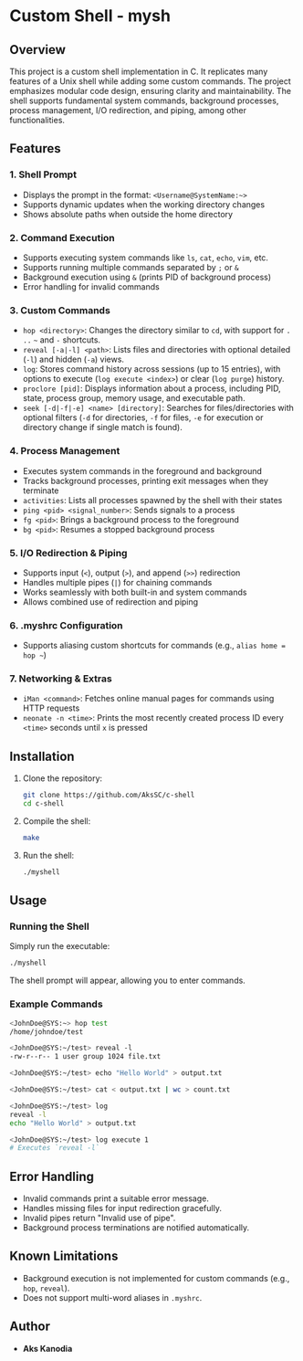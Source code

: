 # Custom Shell - mysh

## Overview
This project is a custom shell implementation in C. It replicates many features of a Unix shell while adding some custom commands. The project emphasizes modular code design, ensuring clarity and maintainability. The shell supports fundamental system commands, background processes, process management, I/O redirection, and piping, among other functionalities.

## Features
### 1. **Shell Prompt**
- Displays the prompt in the format: `<Username@SystemName:~>`
- Supports dynamic updates when the working directory changes
- Shows absolute paths when outside the home directory

### 2. **Command Execution**
- Supports executing system commands like `ls`, `cat`, `echo`, `vim`, etc.
- Supports running multiple commands separated by `;` or `&`
- Background execution using `&` (prints PID of background process)
- Error handling for invalid commands

### 3. **Custom Commands**
- `hop <directory>`: Changes the directory similar to `cd`, with support for `.` `..` `~` and `-` shortcuts.
- `reveal [-a|-l] <path>`: Lists files and directories with optional detailed (`-l`) and hidden (`-a`) views.
- `log`: Stores command history across sessions (up to 15 entries), with options to execute (`log execute <index>`) or clear (`log purge`) history.
- `proclore [pid]`: Displays information about a process, including PID, state, process group, memory usage, and executable path.
- `seek [-d|-f|-e] <name> [directory]`: Searches for files/directories with optional filters (`-d` for directories, `-f` for files, `-e` for execution or directory change if single match is found).

### 4. **Process Management**
- Executes system commands in the foreground and background
- Tracks background processes, printing exit messages when they terminate
- `activities`: Lists all processes spawned by the shell with their states
- `ping <pid> <signal_number>`: Sends signals to a process
- `fg <pid>`: Brings a background process to the foreground
- `bg <pid>`: Resumes a stopped background process

### 5. **I/O Redirection & Piping**
- Supports input (`<`), output (`>`), and append (`>>`) redirection
- Handles multiple pipes (`|`) for chaining commands
- Works seamlessly with both built-in and system commands
- Allows combined use of redirection and piping

### 6. **.myshrc Configuration**
- Supports aliasing custom shortcuts for commands (e.g., `alias home = hop ~`)

### 7. **Networking & Extras**
- `iMan <command>`: Fetches online manual pages for commands using HTTP requests
- `neonate -n <time>`: Prints the most recently created process ID every `<time>` seconds until `x` is pressed

## Installation
1. Clone the repository:
   ```sh
   git clone https://github.com/AksSC/c-shell
   cd c-shell
   ```
2. Compile the shell:
   ```sh
   make
   ```
3. Run the shell:
   ```sh
   ./myshell
   ```

## Usage
### Running the Shell
Simply run the executable:
```sh
./myshell
```
The shell prompt will appear, allowing you to enter commands.

### Example Commands
```sh
<JohnDoe@SYS:~> hop test
/home/johndoe/test

<JohnDoe@SYS:~/test> reveal -l
-rw-r--r-- 1 user group 1024 file.txt

<JohnDoe@SYS:~/test> echo "Hello World" > output.txt

<JohnDoe@SYS:~/test> cat < output.txt | wc > count.txt

<JohnDoe@SYS:~/test> log
reveal -l
echo "Hello World" > output.txt

<JohnDoe@SYS:~/test> log execute 1
# Executes `reveal -l`
```

## Error Handling
- Invalid commands print a suitable error message.
- Handles missing files for input redirection gracefully.
- Invalid pipes return "Invalid use of pipe".
- Background process terminations are notified automatically.

## Known Limitations
- Background execution is not implemented for custom commands (e.g., `hop`, `reveal`). 
- Does not support multi-word aliases in `.myshrc`.

## Author
- **Aks Kanodia**
